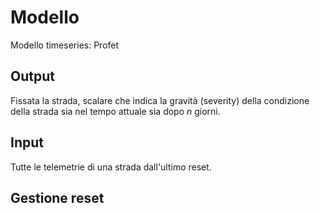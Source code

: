 # Modello

Modello timeseries: Profet

## Output

Fissata la strada, scalare che indica la gravità (severity) della condizione della strada sia nel tempo attuale sia dopo *n* giorni.


## Input

Tutte le telemetrie di una strada dall'ultimo reset.


## Gestione reset








